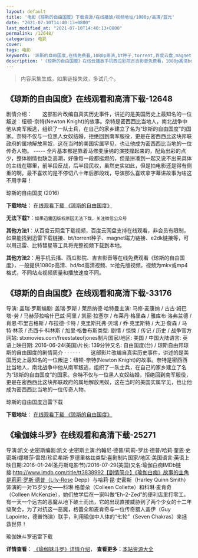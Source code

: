 ```yaml
---
layout: default
title: '电影《琼斯的自由国度》下载资源/在线播放/视频地址/1080p/高清/蓝光'
date: "2021-07-10T14:40:13+0800"
last_modified_at: "2021-07-10T14:40:13+0800"
permalink: /12648/
categories: 电影
cover:
tags: 电影
keywords: '琼斯的自由国度,在线免费看,1080p高清,bt种子,torrent,百度云盘,magnet,磁力链,迅雷下载资源'
description: '《琼斯的自由国度》在线云播放手机西瓜影院吉吉影音免费看，1080p高清bd/hd未删减完整版和tc抢先枪版，mkv/mp4格式，附带bt/torrent种子、magnet/磁力链、百度云盘、网盘资源迅雷下载链接'
---
```


>内容采集生成，如果链接失效，多试几个。


## 《琼斯的自由国度》在线观看和高清下载-12648

剧情介绍：　　这部影片改编自真实历史事件，讲述的是美国历史上最知名的一位叛逆：纽顿-奈特(Newton Knight)的故事。奈特是密西西比当地人，南北战争中他从南军叛逃，组织了一队士兵，在自己的家乡建立了名为“琼斯的自由国度”的国家。奈特不仅与一位黑人女奴结婚，拒绝回到南军服役，更是在密西西比这块邦联政府的属地解放黑奴，这在当时的美国实属罕见，也让他成为密西西比当地的一位传奇人物。  ----- 全片基本都是靠着马修麦康纳的演技撑起来的，配角出彩的点少，整体剧情也缺乏高潮，好像每一段都挺燃的，但是拼凑到一起又说不出来具体的主线在哪里，前半段反战，后半段民权，虽然史实如此，但是拍电影还是得有侧重的啊。最不喜欢的是不停切八十年后那段戏，导演那么喜欢拿字幕讲故事为啥这不用字幕！


琼斯的自由国度 (2016)

**下载地址**： [在线观看下载 《琼斯的自由国度》](https://www.btbtdy.me/btdy/dy6694.html) 


**无法下载?**：`如果迅雷因版权原因无法下载，关注微信公众号 `

**其他方法1**：从百度云网盘下载视频，百度云网盘支持在线观看，非会员有限制，如果能找到迅雷下载链接、bt/torrent种子、magnet磁力链接、e2dk链接等，可以用迅雷、比特彗星等工具将完整视频下载到本地。

**其他方法2**：用手机云播、西瓜影院、吉吉影音等在线免费观看《琼斯的自由国度》，一般提供1080p高清、hd/bd高清视频、tc抢先版视频，视频为mkv或mp4格式，不同站点视频质量和播放速度不同。


## 《琼斯的自由国度》在线观看和高清下载-33176

导演: 盖瑞·罗斯编剧: 盖瑞·罗斯 / 莱昂纳德·哈特曼主演: 马修·麦康纳 / 古古·姆巴塔-劳 / 马赫莎拉哈什巴兹·阿里 / 凯丽·拉塞尔 / 布莱丹·格里森 / 雅库布·洛弗兰德 / 肖恩·布里吉格斯 / 布拉德·卡特 / 克里斯托弗·贝瑞 / 乔·克里斯特 / 大卫·詹森 / 马特·林茨 / 杰西卡·科林斯 / 加里·格鲁布斯类型: 剧情 / 惊悚 / 传记 / 历史 / 战争官方网站: stxmovies.com/freestateofjones制片国家/地区: 美国 / 中国大陆语言: 英语上映日期: 2016-06-24(美国)片长: 139分钟又名: 自由国度(台) / 琼斯自由邦琼斯的自由国度的剧情简介  ·  ·  ·  ·  ·  ·　　这部影片改编自真实历史事件，讲述的是美国历史上最知名的一位叛逆：纽顿-奈特(Newton Knight)的故事。奈特是密西西比当地人，南北战争中他从南军叛逃，组织了一队士兵，在自己的家乡建立了名为“琼斯的自由国度”的国家。奈特不仅与一位黑人女奴结婚，拒绝回到南军服役，更是在密西西比这块邦联政府的属地解放黑奴，这在当时的美国实属罕见，也让他成为密西西比当地的一位传奇人物。


琼斯的自由国度迅雷下载

**下载地址**： [在线观看下载 《琼斯的自由国度》](https://www.993dy.com//vod-detail-id-14307.html) 


## 《瑜伽妹斗罗》在线观看和高清下载-25271

导演:凯文·史密斯编剧:凯文·史密斯主演:约翰尼·德普/莉莉-罗丝·德普/哈莉·奎恩·史密斯/娜塔莎·雷昂/珍尼希斯·罗德里格兹类型:喜剧制片国家/地区:美国语言:英语上映日期:2016-01-24(圣丹斯电影节)/2016-07-29(美国)又名:瑜伽白痴IMDb链接:http://www.imdb.com/title/tt3838992【剧情简介】《瑜伽白痴》故事的主角是莉莉·罗斯·德普（Lily-Rose Depp）与哈莉·昆·史密斯（Harley Quinn Smith）饰演的一对15岁少女——科琳·格蕾朵（Colleen Collette）和科琳·麦肯奇（Colleen McKenzie），她们放学后在一家叫做“Eh-2-Zed”的便利店里打零工。　　有一天一个远古的恶魔从地下破土而出，它的出现直接威胁到了两个少女的十二年级聚会，为了对抗这一恶魔，格蕾朵和麦肯奇与一位传奇猎人盖伊（Guy Lapointe，德普饰演）联手，利用瑜伽中人体的“七轮”（Seven Chakras）来拯救世界！


瑜伽妹斗罗迅雷下载

**详情查看**： [《瑜伽妹斗罗》详情介绍](/movie/25271/)， **查看更多**：[本站资源大全](/movie/t/all/)

